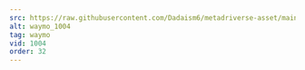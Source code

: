 ```yaml
---
src: https://raw.githubusercontent.com/Dadaism6/metadriverse-asset/main/script-waymo-output-newcompressed/waymo_1004.mp4
alt: waymo_1004
tag: waymo
vid: 1004
order: 32
---
```

